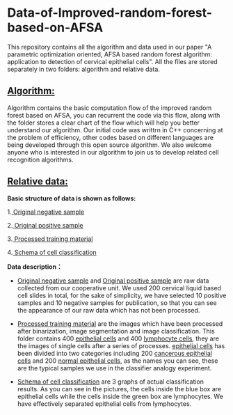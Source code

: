 Data-of-Improved-random-forest-based-on-AFSA
==
This repository contains all the algorithm and data used in our paper "A parametric optimization oriented, AFSA based random forest algorithm: application to detection of cervical epithelial cells". All the files are stored separately in two folders: algorithm and relative data.

[Algorithm:](https://github.com/zcwooo/Data-of-Improved-random-forest-based-on-AFSA/tree/master/data%20and%20algorithm/algorithm)
----
Algorithm contains the basic computation flow of the improved random forest based on AFSA, you can recurrent the code via this flow, along with the folder stores a clear chart of the flow which will help you better understand our algorithm. Our initial code was writtrn in C++ concerning at the problem of efficiency, other codes based on different languages are being developed through this open source algorithm. We also welcome anyone who is interested in our algorithm to join us to develop related cell recognition algorithms.

[Relative data:](https://github.com/zcwooo/Data-of-Improved-random-forest-based-on-AFSA/tree/master/data%20and%20algorithm/relative%20data)
----
**Basic structure of data is shown as follows:**

1.[ Original negative sample](https://github.com/zcwooo/Data-of-Improved-random-forest-based-on-AFSA/tree/master/data%20and%20algorithm/relative%20data/Original%20negative%20sample)<br>
  
2.[ Original positive sample](https://github.com/zcwooo/Data-of-Improved-random-forest-based-on-AFSA/tree/master/data%20and%20algorithm/relative%20data/Original%20positive%20sample)<br>

3.[ Processed training material](https://github.com/zcwooo/Data-of-Improved-random-forest-based-on-AFSA/tree/master/data%20and%20algorithm/relative%20data/Processed%20training%20material)<br>


4.[ Schema of cell classification](https://github.com/zcwooo/Data-of-Improved-random-forest-based-on-AFSA/tree/master/data%20and%20algorithm/relative%20data/Schema%20of%20cell%20classification)<br>

**Data description：**
* [ Original negative sample](https://github.com/zcwooo/Data-of-Improved-random-forest-based-on-AFSA/tree/master/data%20and%20algorithm/relative%20data/Original%20negative%20sample) and [ Original positive sample](https://github.com/zcwooo/Data-of-Improved-random-forest-based-on-AFSA/tree/master/data%20and%20algorithm/relative%20data/Original%20positive%20sample) are raw data collected from our cooperative unit. We used 200 cervical liquid based cell slides in total, for the sake of simplicity, we have selected 10 positive samples and 10 negative samples for publication, so that you can see the appearance of our raw data which has not been processed.


* [ Processed training material](https://github.com/zcwooo/Data-of-Improved-random-forest-based-on-AFSA/tree/master/data%20and%20algorithm/relative%20data/Processed%20training%20material) are the images which have been processed after binarization, image segmentation and image classification. This folder contains 400 [ epithelial cells](https://github.com/zcwooo/Data-of-Improved-random-forest-based-on-AFSA/tree/master/data%20and%20algorithm/relative%20data/Processed%20training%20material/epithelial%20cells) and 400 [ lymphocyte cells](https://github.com/zcwooo/Data-of-Improved-random-forest-based-on-AFSA/tree/master/data%20and%20algorithm/relative%20data/Processed%20training%20material/lymphocyte%20cells), they are the images of single cells after a series of processes. [ epithelial cells](https://github.com/zcwooo/Data-of-Improved-random-forest-based-on-AFSA/tree/master/data%20and%20algorithm/relative%20data/Processed%20training%20material/epithelial%20cells) has been divided into two categories including 200 [ cancerous epithelial cells](https://github.com/zcwooo/Data-of-Improved-random-forest-based-on-AFSA/tree/master/data%20and%20algorithm/relative%20data/Processed%20training%20material/epithelial%20cells/cancerous%20epithelial%20cells) and 200 [ normal epithelial cells](https://github.com/zcwooo/Data-of-Improved-random-forest-based-on-AFSA/tree/master/data%20and%20algorithm/relative%20data/Processed%20training%20material/epithelial%20cells/normal%20epithelial%20cells), as the names you can see, these are the typical samples we use in the classifier analogy experiment.


* [ Schema of cell classification](https://github.com/zcwooo/Data-of-Improved-random-forest-based-on-AFSA/tree/master/data%20and%20algorithm/relative%20data/Schema%20of%20cell%20classification) are 3 graphs of actual classification results. As you can see in the pictures, the cells inside the blue box are epithelial cells while the cells inside the green box are lymphocytes. We have effectively separated epithelial cells from lymphocytes.
